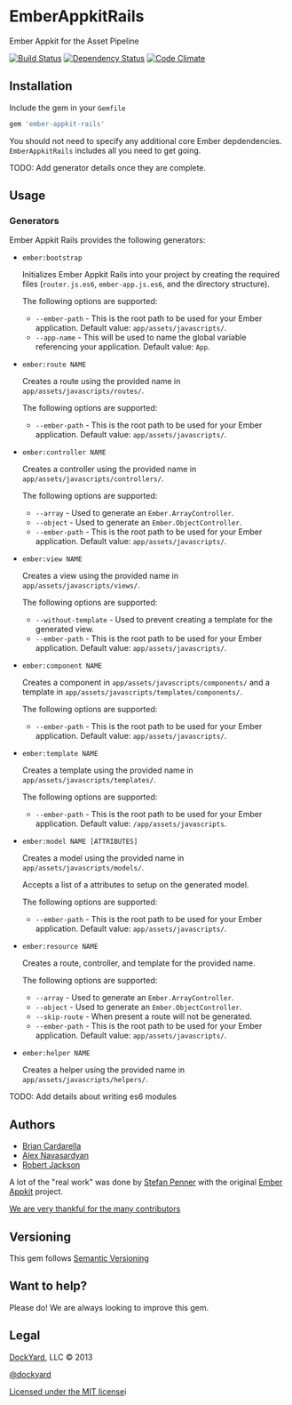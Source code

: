 # EmberAppkitRails

Ember Appkit for the Asset Pipeline

[![Build Status](https://secure.travis-ci.org/dockyard/ember-appkit-rails.png?branch=master)](http://travis-ci.org/dockyard/ember-appkit-rails)
[![Dependency Status](https://gemnasium.com/dockyard/ember-appkit-rails.png?travis)](https://gemnasium.com/dockyard/ember-appkit-rails)
[![Code Climate](https://codeclimate.com/github/dockyard/ember-appkit-rails.png)](https://codeclimate.com/github/dockyard/ember-appkit-rails)

## Installation ##

Include the gem in your `Gemfile`

```ruby
gem 'ember-appkit-rails'
```

You should not need to specify any additional core Ember depdendencies.
`EmberAppkitRails` includes all you need to get going.

TODO: Add generator details once they are complete.

## Usage ##

### Generators ###

Ember Appkit Rails provides the following generators:

* `ember:bootstrap`

  Initializes Ember Appkit Rails into your project by creating the required files
  (`router.js.es6`, `ember-app.js.es6`, and the directory structure).

  The following options are supported:

  * `--ember-path` - This is the root path to be used for your Ember application. Default value: `app/assets/javascripts/`.
  * `--app-name` - This will be used to name the global variable referencing your application. Default value: `App`.

* `ember:route NAME`

  Creates a route using the provided name in `app/assets/javascripts/routes/`.

  The following options are supported:

  * `--ember-path` - This is the root path to be used for your Ember application. Default value: `app/assets/javascripts/`.

* `ember:controller NAME`

  Creates a controller using the provided name in `app/assets/javascripts/controllers/`.

  The following options are supported:

  * `--array` - Used to generate an `Ember.ArrayController`.
  * `--object` - Used to generate an `Ember.ObjectController`.
  * `--ember-path` - This is the root path to be used for your Ember application. Default value: `app/assets/javascripts/`.

* `ember:view NAME`

  Creates a view using the provided name in `app/assets/javascripts/views/`.

  The following options are supported:

  * `--without-template` - Used to prevent creating a template for the generated view.
  * `--ember-path` - This is the root path to be used for your Ember application. Default value: `app/assets/javascripts/`.

* `ember:component NAME`

  Creates a component in `app/assets/javascripts/components/` and a template in `app/assets/javascripts/templates/components/`.

  The following options are supported:

  * `--ember-path` - This is the root path to be used for your Ember application. Default value: `app/assets/javascripts/`.

* `ember:template NAME`

  Creates a template using the provided name in `app/assets/javascripts/templates/`.

  The following options are supported:

  * `--ember-path` - This is the root path to be used for your Ember application. Default value: `/app/assets/javascripts`.

* `ember:model NAME [ATTRIBUTES]`

  Creates a model using the provided name in `app/assets/javascripts/models/`.

  Accepts a list of a attributes to setup on the generated model.

  The following options are supported:

  * `--ember-path` - This is the root path to be used for your Ember application. Default value: `app/assets/javascripts/`.

* `ember:resource NAME`

  Creates a route, controller, and template for the provided name.

  The following options are supported:

  * `--array` - Used to generate an `Ember.ArrayController`.
  * `--object` - Used to generate an `Ember.ObjectController`.
  * `--skip-route` - When present a route will not be generated.
  * `--ember-path` - This is the root path to be used for your Ember application. Default value: `app/assets/javascripts/`.

* `ember:helper NAME`

  Creates a helper using the provided name in `app/assets/javascripts/helpers/`.

TODO: Add details about writing es6 modules

## Authors ##

* [Brian Cardarella](http://twitter.com/bcardarella)
* [Alex Navasardyan](http://twitter.com/twokul)
* [Robert Jackson](http://twitter.com/rwjblue)

A lot of the "real work" was done by [Stefan Penner](http://twitter.com/stefanpenner) with the original [Ember Appkit](https://github.com/stefanpenner/ember-app-kit) project.

[We are very thankful for the many contributors](https://github.com/dockyard/ember-appkit-rails/graphs/contributors)

## Versioning ##

This gem follows [Semantic Versioning](http://semver.org)

## Want to help? ##

Please do! We are always looking to improve this gem.

## Legal ##

[DockYard](http://dockyard.com), LLC &copy; 2013

[@dockyard](http://twitter.com/dockyard)

[Licensed under the MIT license](http://www.opensource.org/licenses/mit-license.php)i
